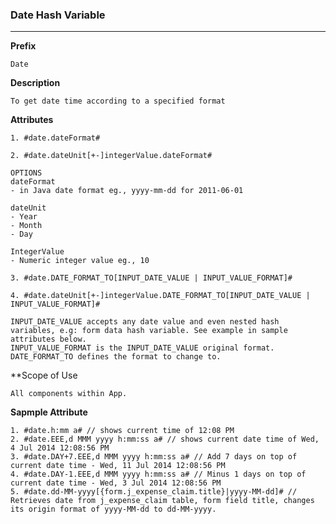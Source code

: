 ### Date Hash Variable ###

---

**Prefix** 
```
Date
```
**Description** 
```
To get date time according to a specified format
```
**Attributes** 

`1. #date.dateFormat#` 

`2. #date.dateUnit[+-]integerValue.dateFormat#`

```
OPTIONS
dateFormat 
- in Java date format eg., yyyy-mm-dd for 2011-06-01

dateUnit 
- Year
- Month 
- Day

IntegerValue 
- Numeric integer value eg., 10 
```
`3. #date.DATE_FORMAT_TO[INPUT_DATE_VALUE | INPUT_VALUE_FORMAT]#`

`4. #date.dateUnit[+-]integerValue.DATE_FORMAT_TO[INPUT_DATE_VALUE | INPUT_VALUE_FORMAT]#`


```
INPUT_DATE_VALUE accepts any date value and even nested hash variables, e.g: form data hash variable. See example in sample attributes below.
INPUT_VALUE_FORMAT is the INPUT_DATE_VALUE original format.
DATE_FORMAT_TO defines the format to change to.
```

**Scope of Use 
```
All components within App.
```
**Sapmple Attribute**
```
1. #date.h:mm a# // shows current time of 12:08 PM
2. #date.EEE,d MMM yyyy h:mm:ss a# // shows current date time of Wed, 4 Jul 2014 12:08:56 PM
3. #date.DAY+7.EEE,d MMM yyyy h:mm:ss a# // Add 7 days on top of current date time - Wed, 11 Jul 2014 12:08:56 PM
4. #date.DAY-1.EEE,d MMM yyyy h:mm:ss a# // Minus 1 days on top of current date time - Wed, 3 Jul 2014 12:08:56 PM
5. #date.dd-MM-yyyy[{form.j_expense_claim.title}|yyyy-MM-dd]# // Retrieves date from j_expense_claim table, form field title, changes      its origin format of yyyy-MM-dd to dd-MM-yyyy.
```
